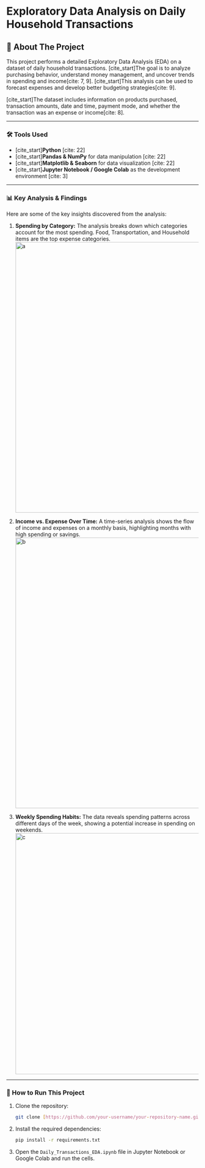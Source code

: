 # Exploratory Data Analysis on Daily Household Transactions

## 📖 About The Project

This project performs a detailed Exploratory Data Analysis (EDA) on a dataset of daily household transactions. [cite_start]The goal is to analyze purchasing behavior, understand money management, and uncover trends in spending and income[cite: 7, 9]. [cite_start]This analysis can be used to forecast expenses and develop better budgeting strategies[cite: 9].

[cite_start]The dataset includes information on products purchased, transaction amounts, date and time, payment mode, and whether the transaction was an expense or income[cite: 8].

---

### 🛠️ Tools Used
* [cite_start]**Python** [cite: 22]
* [cite_start]**Pandas & NumPy** for data manipulation [cite: 22]
* [cite_start]**Matplotlib & Seaborn** for data visualization [cite: 22]
* [cite_start]**Jupyter Notebook / Google Colab** as the development environment [cite: 3]

---

### 📊 Key Analysis & Findings

Here are some of the key insights discovered from the analysis:

1.  **Spending by Category:** The analysis breaks down which categories account for the most spending. Food, Transportation, and Household items are the top expense categories.
    <img width="1092" height="707" alt="a" src="https://github.com/user-attachments/assets/6e38c9c5-2170-470e-a6a8-19a58bc1391f" />


2.  **Income vs. Expense Over Time:** A time-series analysis shows the flow of income and expenses on a monthly basis, highlighting months with high spending or savings.
    <img width="1268" height="707" alt="b" src="https://github.com/user-attachments/assets/eb9fcea3-6702-4cf7-a625-688263ea19e1" />

3.  **Weekly Spending Habits:** The data reveals spending patterns across different days of the week, showing a potential increase in spending on weekends.
    <img width="1035" height="630" alt="c" src="https://github.com/user-attachments/assets/19c6fdac-3c6b-462d-b8ab-f3b301cc9645" />

---

### 🚀 How to Run This Project

1.  Clone the repository:
    ```bash
    git clone [https://github.com/your-username/your-repository-name.git](https://github.com/your-username/your-repository-name.git)
    ```
2.  Install the required dependencies:
    ```bash
    pip install -r requirements.txt
    ```
3.  Open the `Daily_Transactions_EDA.ipynb` file in Jupyter Notebook or Google Colab and run the cells.
